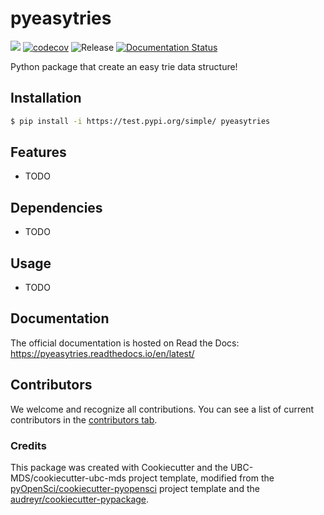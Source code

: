 # pyeasytries 

![](https://github.com/rainbowxyt0305/pyeasytries/workflows/build/badge.svg) [![codecov](https://codecov.io/gh/rainbowxyt0305/pyeasytries/branch/main/graph/badge.svg)](https://codecov.io/gh/rainbowxyt0305/pyeasytries) ![Release](https://github.com/rainbowxyt0305/pyeasytries/workflows/Release/badge.svg) [![Documentation Status](https://readthedocs.org/projects/pyeasytries/badge/?version=latest)](https://pyeasytries.readthedocs.io/en/latest/?badge=latest)

Python package that create an easy trie data structure!

## Installation

```bash
$ pip install -i https://test.pypi.org/simple/ pyeasytries
```

## Features

- TODO

## Dependencies

- TODO

## Usage

- TODO

## Documentation

The official documentation is hosted on Read the Docs: https://pyeasytries.readthedocs.io/en/latest/

## Contributors

We welcome and recognize all contributions. You can see a list of current contributors in the [contributors tab](https://github.com/rainbowxyt0305/pyeasytries/graphs/contributors).

### Credits

This package was created with Cookiecutter and the UBC-MDS/cookiecutter-ubc-mds project template, modified from the [pyOpenSci/cookiecutter-pyopensci](https://github.com/pyOpenSci/cookiecutter-pyopensci) project template and the [audreyr/cookiecutter-pypackage](https://github.com/audreyr/cookiecutter-pypackage).

